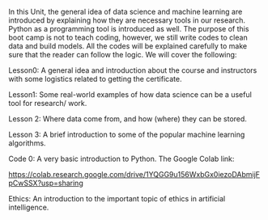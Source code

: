 
In this Unit, the general idea of data science and machine learning are introduced by explaining how they are necessary tools in our research. Python as a programming tool is introduced as well. The purpose of this boot camp is not to teach coding, however, we still write codes to clean data and build models. All the codes will be explained carefully to make sure that the reader can follow the logic. We will cover the following: 

Lesson0: A general idea and introduction about the course and instructors with some logistics related to getting the certificate.

Lesson1: Some real-world examples of how data science can be a useful tool for research/ work.

Lesson 2: Where data come from, and how (where) they can be stored.

Lesson 3: A brief introduction to some of the popular machine learning algorithms.

Code 0: A very basic introduction to Python. The Google Colab link: 

https://colab.research.google.com/drive/1YQGG9u156WxbGx0iezoDAbmijFpCwSSX?usp=sharing

Ethics: An introduction to the important topic of ethics in artificial intelligence. 


